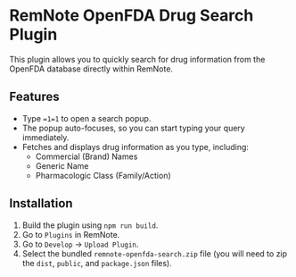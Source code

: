 # RemNote OpenFDA Drug Search Plugin

This plugin allows you to quickly search for drug information from the OpenFDA database directly within RemNote.

## Features

-   Type `=1=1` to open a search popup.
-   The popup auto-focuses, so you can start typing your query immediately.
-   Fetches and displays drug information as you type, including:
    -   Commercial (Brand) Names
    -   Generic Name
    -   Pharmacologic Class (Family/Action)

## Installation

1.  Build the plugin using `npm run build`.
2.  Go to `Plugins` in RemNote.
3.  Go to `Develop` -> `Upload Plugin`.
4.  Select the bundled `remnote-openfda-search.zip` file (you will need to zip the `dist`, `public`, and `package.json` files).